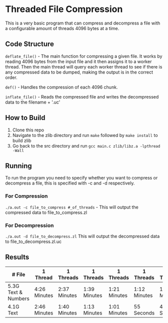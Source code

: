# Threaded File Compression

This is a very basic program that can compress and decompress a file with a configurable amount of threads 4096 bytes at a time. 

## Code Structure
`deflate_file()` - The main function for compressing a given file.  It works by reading 4096 bytes from the input file and it then assigns it to a worker thread.  Then the main thread will query each worker thread to see if there is any compressed data to be dumped, making the output is in the correct order.

`def()` - Handles the compression of each 4096 chunk.

`inflate_file()` - Reads the compressed file and writes the decompressed data to the filename + '.uc'

## How to Build
1. Clone this repo
2. Navigate to the zlib directory and run `make` followed by `make install` to build zlib
3. Go back to the src directory and run `gcc main.c zlib/libz.a -lpthread -Wall`

## Running
To run the program you need to specify whether you want to compress or decompress a file, this is specified with -c and -d respectively.

### For Compression
`./a.out -c file_to_compress #_of_threads` - This will output the compressed data to file_to_compress.zl

### For Decompression
`./a.out -d file_to_decompress.zl` This will output the decompressed data to file_to_decompress.zl.uc

## Results
| # File              | 1 Thread      | 1 Threads    | 1 Threads    | 1 Threads    | 1 Threads    | 1 Threads    |
| -------------       | ------------- | ------------- | ------------- | ------------- | ------------- | ------------- |
| 5.3G Text & Numbers | 4:26 Minutes  | 2:37 Minutes | 1:39 Minutes | 1:21 Minutes | 1:12 Minutes | 1:06 Minutes |
| 4.1G Text           | 2:46 Minutes | 1:40 Minutes | 1:13 Minutes | 1:01 Minutes | 55 Seconds | 49 Seconds |
